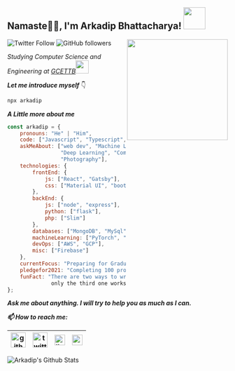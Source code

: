 <h2>Namaste🙏🏻, I'm Arkadip Bhattacharya! <img src="https://media.giphy.com/media/12oufCB0MyZ1Go/giphy.gif" width="50"></h2>
<img align='right' src="https://media.giphy.com/media/M9gbBd9nbDrOTu1Mqx/giphy.gif" width="230">

![Twitter Follow](https://img.shields.io/twitter/follow/Arkadipb21?label=Follow)
![GitHub followers](https://img.shields.io/github/followers/darkmatter18?label=Follow&style=social)

<p><em>Studying Computer Science and Engineering at <a href="http://gcettb.ac.in">GCETTB</a><img src="https://media.giphy.com/media/WUlplcMpOCEmTGBtBW/giphy.gif" width="30"> 
</em></p>

***Let me introduce myself*** 👇
```bash
npx arkadip
```

***A Little more about me***
```js
const arkadip = {
    pronouns: "He" | "Him",
    code: ["Javascript", "Typescript", "Python", "PHP", "C++"],
    askMeAbout: ["web dev", "Machine Learning", 
                 "Deep Learning", "Computer Vision", 
                 "Photography"],
    technologies: {
        frontEnd: {
            js: ["React", "Gatsby"],
            css: ["Material UI", "bootstrap"]
        },
        backEnd: {
            js: ["node", "express"],
            python: ["flask"],
            php: ["Slim"]
        },
        databases: ["MongoDB", "MySql", "PostgreSQL", "sqlite"],
        machineLearning: ["PyTorch", "pandas", "numpy", "openCV"],
        devOps: ["AWS", "GCP"],
        misc: ["Firebase"]
    },
    currentFocus: "Preparing for Graduate Aptitude Test in Engineering(GATE) 2022",
    pledgefor2021: "Completing 100 projects",
    funFact: "There are two ways to write error-free programs; 
              only the third one works"
};
```

***Ask me about anything. I will try to help you as much as I can.***

***📫 How to reach me:***

| [<img src="https://raw.githubusercontent.com/darkmatter18/darkmatter18/master/gihub.png" alt="github logo" width="34">](https://github.com/darkmatter18) |  [<img src="https://raw.githubusercontent.com/darkmatter18/darkmatter18/master/twitter.svg" alt="twitter logo" width="34">](https://twitter.com/ArkadipB21) |  [<img src="https://raw.githubusercontent.com/darkmatter18/darkmatter18/master/linkedin.png" alt="linkedin logo" width="24">](https://www.linkedin.com/in/arkadip) |  [<img src="https://raw.githubusercontent.com/darkmatter18/darkmatter18/master/gmail.jpeg" alt="gmail logo" width="24">](mailto:in2arkadipb13@gmail.com)
|---|---|---|---|

![Arkadip's Github Stats](https://github-readme-stats.vercel.app/api?username=darkmatter18&show_icons=true)
